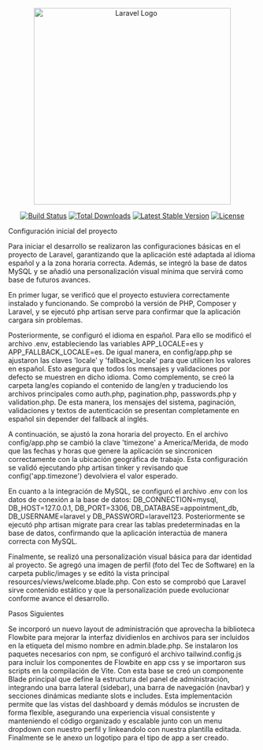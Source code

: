 <p align="center"><a href="https://laravel.com" target="_blank"><img src="https://raw.githubusercontent.com/laravel/art/master/logo-lockup/5%20SVG/2%20CMYK/1%20Full%20Color/laravel-logolockup-cmyk-red.svg" width="400" alt="Laravel Logo"></a></p>

<p align="center">
<a href="https://github.com/laravel/framework/actions"><img src="https://github.com/laravel/framework/workflows/tests/badge.svg" alt="Build Status"></a>
<a href="https://packagist.org/packages/laravel/framework"><img src="https://img.shields.io/packagist/dt/laravel/framework" alt="Total Downloads"></a>
<a href="https://packagist.org/packages/laravel/framework"><img src="https://img.shields.io/packagist/v/laravel/framework" alt="Latest Stable Version"></a>
<a href="https://packagist.org/packages/laravel/framework"><img src="https://img.shields.io/packagist/l/laravel/framework" alt="License"></a>
</p>

Configuración inicial del proyecto

Para iniciar el desarrollo se realizaron las configuraciones básicas en el proyecto de Laravel, garantizando que la aplicación esté adaptada al idioma español y a la zona horaria correcta. Además, se integró la base de datos MySQL y se añadió una personalización visual mínima que servirá como base de futuros avances.

En primer lugar, se verificó que el proyecto estuviera correctamente instalado y funcionando. Se comprobó la versión de PHP, Composer y Laravel, y se ejecutó php artisan serve para confirmar que la aplicación cargara sin problemas.

Posteriormente, se configuró el idioma en español. Para ello se modificó el archivo .env, estableciendo las variables APP_LOCALE=es y APP_FALLBACK_LOCALE=es. De igual manera, en config/app.php se ajustaron las claves 'locale' y 'fallback_locale' para que utilicen los valores en español. Esto asegura que todos los mensajes y validaciones por defecto se muestren en dicho idioma.
Como complemento, se creó la carpeta lang/es copiando el contenido de lang/en y traduciendo los archivos principales como auth.php, pagination.php, passwords.php y validation.php. De esta manera, los mensajes del sistema, paginación, validaciones y textos de autenticación se presentan completamente en español sin depender del fallback al inglés.

A continuación, se ajustó la zona horaria del proyecto. En el archivo config/app.php se cambió la clave 'timezone' a America/Merida, de modo que las fechas y horas que genere la aplicación se sincronicen correctamente con la ubicación geográfica de trabajo. Esta configuración se validó ejecutando php artisan tinker y revisando que config('app.timezone') devolviera el valor esperado.

En cuanto a la integración de MySQL, se configuró el archivo .env con los datos de conexión a la base de datos: DB_CONNECTION=mysql, DB_HOST=127.0.0.1, DB_PORT=3306, DB_DATABASE=appointment_db, DB_USERNAME=laravel y DB_PASSWORD=laravel123. Posteriormente se ejecutó php artisan migrate para crear las tablas predeterminadas en la base de datos, confirmando que la aplicación interactúa de manera correcta con MySQL.

Finalmente, se realizó una personalización visual básica para dar identidad al proyecto. Se agregó una imagen de perfil (foto del Tec de Software) en la carpeta public/images y se editó la vista principal resources/views/welcome.blade.php. Con esto se comprobó que Laravel sirve contenido estático y que la personalización puede evolucionar conforme avance el desarrollo.

Pasos Siguientes

Se incorporó un nuevo layout de administración que aprovecha la biblioteca Flowbite para mejorar la interfaz dividienlos en archivos para ser incluidos en la etiqueta del mismo nombre en admin.blade.php. Se instalaron los paquetes necesarios con npm, se configuró el archivo tailwind.config.js para incluir los componentes de Flowbite en app css y se importaron sus scripts en la compilación de Vite. Con esta base se creó un componente Blade principal que define la estructura del panel de administración, integrando una barra lateral (sidebar), una barra de navegación (navbar) y secciones dinámicas mediante slots e includes. Esta implementación permite que las vistas del dashboard y demás módulos se incrusten de forma flexible, asegurando una experiencia visual consistente y manteniendo el código organizado y escalable junto con un menu dropdown con nuestro perfil y linkeandolo con nuestra plantilla editada. Finalmente se le anexo un logotipo para el tipo de app a ser creado.
